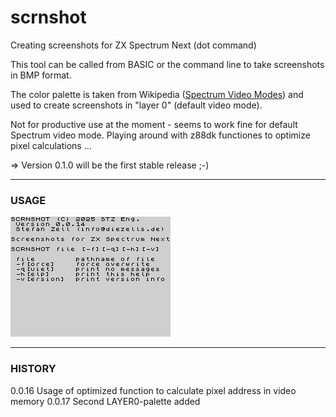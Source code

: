# scrnshot

Creating screenshots for ZX Spectrum Next (dot command)

This tool can be called from BASIC or the command line to take screenshots in BMP format.

The color palette is taken from Wikipedia ([Spectrum Video Modes](https://en.wikipedia.org/wiki/ZX_Spectrum_graphic_modes)) and used to create screenshots in "layer 0" (default video mode).



Not for productive use at the moment - seems to work fine for default Spectrum video mode. Playing around with z88dk functiones to optimize pixel calculations ...

=> Version 0.1.0 will be the first stable release ;-)

---

### USAGE

![help.bmp](https://github.com/essszettt/scrnshot/blob/main/test/help.bmp)

---

### HISTORY

0.0.16  Usage of optimized function to calculate pixel address in video memory
0.0.17  Second LAYER0-palette added
